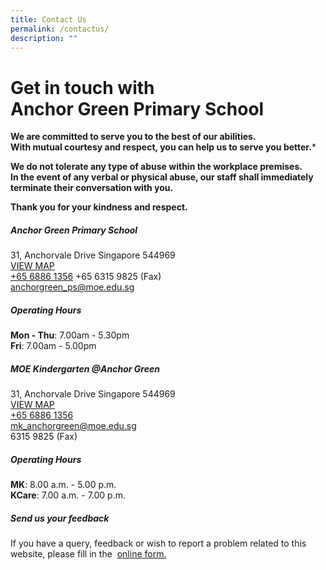 ```yaml
---
title: Contact Us
permalink: /contactus/
description: ""
---
```

# Get in touch with <br> **Anchor Green Primary School**

**We are committed to serve you to the best of our abilities.<br>
With mutual courtesy and respect, you can help us to serve you better.***
 
**We do not tolerate any type of abuse within the workplace premises.<br>
In the event of any verbal or physical abuse, our staff shall immediately 
terminate their conversation with you.**
 
**Thank you for your kindness and respect.**


##### **Anchor Green Primary School**

31, Anchorvale Drive Singapore 544969 <br>
[VIEW MAP](https://maps.google.com/maps?q=31,+Anchorvale+Drive++Singapore+544969+)<br>
[+65 6886 1356](tel:+6568861356)    +65 6315 9825 (Fax)<br>
[anchorgreen_ps@moe.edu.sg](mailto:anchorgreen_ps@moe.edu.sg)


##### **Operating Hours**
**Mon - Thu**:&nbsp;7.00am - 5.30pm <br>
**Fri**:&nbsp;7.00am - 5.00pm  

##### **MOE Kindergarten @Anchor Green**
31, Anchorvale Drive Singapore 544969 <br>
[VIEW MAP](https://maps.google.com/maps?q=31,+Anchorvale+Drive+Singapore+544969+)&nbsp;<br>
[+65 6886 1356](tel:+6568861356)<br>
[mk_anchorgreen@moe.edu.sg](mailto:mk_anchorgreen@moe.edu.sg)<br>
6315 9825 (Fax)

##### **Operating Hours**

**MK**:&nbsp;8.00 a.m. - 5.00 p.m.  <br> **KCare**:&nbsp;7.00 a.m. - 7.00 p.m.  

##### Send us your feedback

If you have a query, feedback or wish to report a problem related to this website, please fill in the&nbsp; <a href="https://go.gov.sg/agps-service-feedback" target="_blank"> online form.</a>